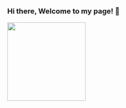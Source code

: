 ### Hi there, Welcome to my page! 👋

<img height="180em" src="https://github-readme-stats.vercel.app/api?username=SealedJoy&show_icons=true&hide_border=true&&count_private=true&include_all_commits=true" />

<!--
**SealedJoy/SealedJoy** is a ✨ _special_ ✨ repository because its `README.md` (this file) appears on your GitHub profile.

Here are some ideas to get you started:

- 🔭 I’m currently working on ...
- 🌱 I’m currently learning ...
- 👯 I’m looking to collaborate on ...
- 🤔 I’m looking for help with ...
- 💬 Ask me about ...
- 📫 How to reach me: ...
- 😄 Pronouns: ...
- ⚡ Fun fact: ...
-->
